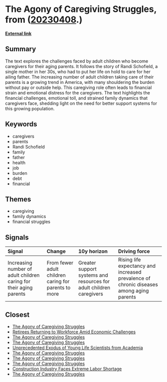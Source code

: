 # __The Agony of Caregiving Struggles__, from ([20230408](https://kghosh.substack.com/p/20230408).)

__[External link](https://www.nytimes.com/2023/03/28/magazine/elder-child-care-millennials.html)__



## Summary

The text explores the challenges faced by adult children who become caregivers for their aging parents. It follows the story of Randi Schofield, a single mother in her 30s, who had to put her life on hold to care for her ailing father. The increasing number of adult children taking care of their parents is a growing trend in America, with many shouldering the burden without pay or outside help. This caregiving role often leads to financial strain and emotional distress for the caregivers. The text highlights the financial challenges, emotional toll, and strained family dynamics that caregivers face, shedding light on the need for better support systems for this growing population.

## Keywords

* caregivers
* parents
* Randi Schofield
* family
* father
* health
* job
* burden
* debt
* financial

## Themes

* caregiving
* family dynamics
* financial struggles

## Signals

| Signal                                                             | Change                                               | 10y horizon                                                         | Driving force                                                                           |
|:-------------------------------------------------------------------|:-----------------------------------------------------|:--------------------------------------------------------------------|:----------------------------------------------------------------------------------------|
| Increasing number of adult children caring for their aging parents | From fewer adult children caring for parents to more | Greater support systems and resources for adult children caregivers | Rising life expectancy and increased prevalence of chronic diseases among aging parents |

## Closest

* [The Agony of Caregiving Struggles](6fd7033b884ae982dac41bad4396abb5)
* [Retirees Returning to Workforce Amid Economic Challenges](2a489a36a1fa238ae4e3d65423f52e92)
* [The Agony of Caregiving Struggles](6fd7033b884ae982dac41bad4396abb5)
* [The Agony of Caregiving Struggles](6fd7033b884ae982dac41bad4396abb5)
* [Unprecedented Exodus of Young Life Scientists from Academia](7054e5d956a73f1ccb060d1d8fe80151)
* [The Agony of Caregiving Struggles](6fd7033b884ae982dac41bad4396abb5)
* [The Agony of Caregiving Struggles](6fd7033b884ae982dac41bad4396abb5)
* [The Agony of Caregiving Struggles](6fd7033b884ae982dac41bad4396abb5)
* [Construction Industry Faces Extreme Labor Shortage](9439e069670182ab70d681f007704c33)
* [The Agony of Caregiving Struggles](6fd7033b884ae982dac41bad4396abb5)